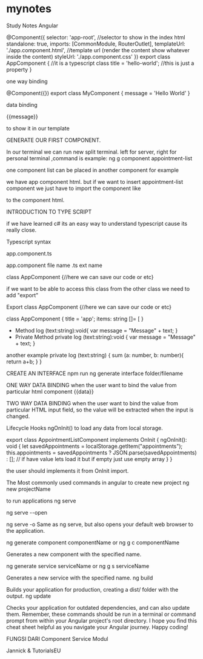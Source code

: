 # mynotes
Study Notes Angular

@Component({
  selector: 'app-root', //selector to show in the index html
  standalone: true,
  imports: [CommonModule, RouterOutlet],
  templateUrl: './app.component.html', //template url (render the content show whatever inside the content)
  styleUrl: './app.component.css' 
})
export class AppComponent { //it is a typescript class
  title = 'hello-world'; //this is just a property
}

one way binding

@Component({})
export class MyComponent {
    message = 'Hello World'
}

data binding 


{{message}}

to show it in our template


GENERATE OUR FIRST COMPONENT.

In our terminal we can run
new split terminal. left for server, right for personal terminal
,command is
example:
ng g component appointment-list

one component list can be placed in another component for example 

we have app component html. but if we want to insert appointment-list component we just have to import the component like

<app-appointment-list></app-appointment-list>

to the component html.

INTRODUCTION TO TYPE SCRIPT

if we have learned c# its an easy way to understand typescript cause its really close.

Typescript syntax

app.component.ts

app.component file name
.ts ext name

class AppComponent {//here we can save our code or etc}

if we want to be able to access this class from the other class we need to add "export"

Export class AppComponent {//here we can save our code or etc}


class AppComponent {
title = 'app'; 
items: string []= [
}

- Method
log (text:string):void{
var message = "Message" + text;
}
- Private Method
private log (text:string):void {
var message = "Message" + text;
}


another example
private log (text:string) {
sum (a: number, b: number){
return a+b;
}
}

CREATE AN INTERFACE
npm run ng generate interface folder/filename


ONE WAY DATA BINDING
when the user want to bind the value from particular html component {{data}}

TWO WAY DATA BINDING
when the user want to bind the value from particular HTML input field, so the value will be extracted when the input is changed.

Lifecycle Hooks
ngOnInit()
to load any data from local storage.

export class AppointmentListComponent implements OnInit {
  ngOnInit(): void {
    let savedAppointments = localStorage.getItem("appointments"); 
    this.appointments = savedAppointments ? JSON.parse(savedAppointments) : [];
    // if have value lets load it but if empty just use empty array
  }
}

the user should implements it from OnInit import.

The Most commonly used commands in angular
to create new project
ng new projectName

to run applications
ng serve

ng serve --open

ng serve -o
Same as ng serve, but also opens your default web browser to the application.

ng generate component componentName
or
ng g c componentName

Generates a new component with the specified name.


ng generate service serviceName
or
ng g s serviceName

Generates a new service with the specified name.
ng build

Builds your application for production, creating a dist/ folder with the output.
ng update

Checks your application for outdated dependencies, and can also update them.
Remember, these commands should be run in a terminal or command prompt from within your Angular project's root directory.
I hope you find this cheat sheet helpful as you navigate your Angular journey.
Happy coding!

FUNGSI DARI
Component
Service
Modul

Jannick & TutorialsEU



